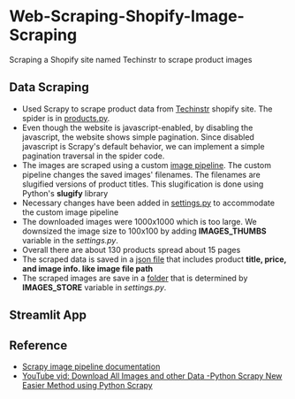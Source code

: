 # Web-Scraping-Shopify-Image-Scraping
Scraping a Shopify site named Techinstr to scrape product images

## Data Scraping

- Used Scrapy to scrape product data from [Techinstr](https://techinstr.myshopify.com/collections/all) shopify site. The spider is in [products.py](https://github.com/rukshar69/Web-Scraping-Shopify-Image-Scraping/blob/main/techinstr/techinstr/spiders/products.py). 
- Even though the website is javascript-enabled, by disabling the javascript, the website shows simple pagination. Since disabled javascript is Scrapy's default behavior, we can implement a simple pagination traversal in the spider code.
- The images are scraped using a custom [image pipeline](https://github.com/rukshar69/Web-Scraping-Shopify-Image-Scraping/blob/main/techinstr/techinstr/pipelines.py). The custom pipeline changes the saved images' filenames. The filenames are slugified versions of product titles. This slugification is done using Python's **slugify** library
- Necessary changes have been added in [settings.py](https://github.com/rukshar69/Web-Scraping-Shopify-Image-Scraping/blob/main/techinstr/techinstr/settings.py) to accommodate the custom image pipeline
- The downloaded images were 1000x1000 which is too large. We downsized the image size to 100x100 by adding **IMAGES_THUMBS** variable in the *settings.py*. 
- Overall there are about 130 products spread about 15 pages
- The scraped data is saved in a [json file](https://github.com/rukshar69/Web-Scraping-Shopify-Image-Scraping/blob/main/techinstr/products.json) that  includes product **title, price, and image info. like image file path**
- The scraped images are save in a [folder](https://github.com/rukshar69/Web-Scraping-Shopify-Image-Scraping/tree/main/techinstr/product_images) that is determined by **IMAGES_STORE** variable in *settings.py*.

## Streamlit App



## Reference
- [Scrapy image pipeline documentation](https://docs.scrapy.org/en/latest/topics/media-pipeline.html)
- [YouTube vid: Download All Images and other Data -Python Scrapy New Easier Method using Python Scrapy](https://www.youtube.com/watch?v=2BsvriLQuOs) 
